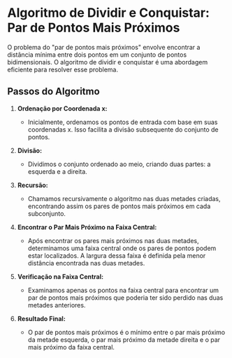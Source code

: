 # Algoritmo de Dividir e Conquistar: Par de Pontos Mais Próximos

O problema do "par de pontos mais próximos" envolve encontrar a distância mínima entre dois pontos em um conjunto de pontos bidimensionais. O algoritmo de dividir e conquistar é uma abordagem eficiente para resolver esse problema.

## Passos do Algoritmo

1. **Ordenação por Coordenada x:**
   - Inicialmente, ordenamos os pontos de entrada com base em suas coordenadas x. Isso facilita a divisão subsequente do conjunto de pontos.

2. **Divisão:**
   - Dividimos o conjunto ordenado ao meio, criando duas partes: a esquerda e a direita.

3. **Recursão:**
   - Chamamos recursivamente o algoritmo nas duas metades criadas, encontrando assim os pares de pontos mais próximos em cada subconjunto.

4. **Encontrar o Par Mais Próximo na Faixa Central:**
   - Após encontrar os pares mais próximos nas duas metades, determinamos uma faixa central onde os pares de pontos podem estar localizados. A largura dessa faixa é definida pela menor distância encontrada nas duas metades.

5. **Verificação na Faixa Central:**
   - Examinamos apenas os pontos na faixa central para encontrar um par de pontos mais próximos que poderia ter sido perdido nas duas metades anteriores.

6. **Resultado Final:**
   - O par de pontos mais próximos é o mínimo entre o par mais próximo da metade esquerda, o par mais próximo da metade direita e o par mais próximo da faixa central.
